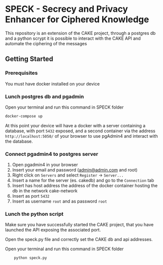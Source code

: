 # SPECK - Secrecy and Privacy Enhancer for Ciphered Knowledge
This repository is an extension of the CAKE project, through a postgres db and a python scrypt it is possible to interact with the CAKE API and automate the ciphering of the messages

## Getting Started
### Prerequisites
You must have docker installed on your device
### Lunch postgres db and pgadmin
Open your terminal and run this command in SPECK folder
```bash
docker-compose up
```
At this point your device will have a docker with a server containing a database, with port `5432` exposed, and a second container via the address `http://localhost:5050/` of your browser to use pgAdmin4 and interact with the database.

### Connect pgadmin4 to postgres server 
1. Open pgadmin4 in your browser
2. Insert your email and password (admin@admin.com and root)
3. Right click on `Servers` and select `Register` -> `Server...`
4. Insert a name for the server (es. cakedb) and go to the `Connection` tab
5. Insert has host address the address of the docker container hosting the db in the network cake-network
6. Insert as port `5432`
7. Insert as username `root` and as password `root`

### Lunch the python script
Make sure you have successfully started the CAKE project, that you have launched the API exposing the associated port.

Open the speck.py file and correctly set the CAKE db and api addresses.


Open your terminal and run this command in SPECK folder
```bash
    python speck.py
```